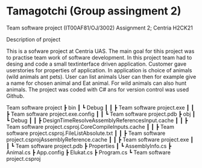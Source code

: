 # Tamagotchi (Group assingment 2)

Team software project (IT00AF81/OJ/3002) Assignment 2; Centria H2CK21

Description of project

This is a sofware project at Centria UAS. The main goal for tihis project was to practise team work of software development. In this project team had to desing and code a small textinterface driven application. Customer gave userstories for properties of application. In application is choice of animals (wild animals ant pets). User can list animals User can then for example give a name for chosen animal and Eat animal. For wild animals can also hunt animals. The project was coded with C# ans for version control was used Github.

Team software project ┣ bin ┃ ┗ Debug ┃ ┃ ┣ Team software project.exe ┃ ┃ ┣ Team software project.exe.config ┃ ┃ ┗ Team software project.pdb ┣ obj ┃ ┗ Debug ┃ ┃ ┣ DesignTimeResolveAssemblyReferencesInput.cache ┃ ┃ ┣ Team software project.csproj.CoreCompileInputs.cache ┃ ┃ ┣ Team software project.csproj.FileListAbsolute.txt ┃ ┃ ┣ Team software project.csprojAssemblyReference.cache ┃ ┃ ┣ Team software project.exe ┃ ┃ ┗ Team software project.pdb ┣ Properties ┃ ┗ AssemblyInfo.cs ┣ Animal.cs ┣ App.config ┣ Elukat.cs ┣ Program.cs ┗ Team software project.csproj
